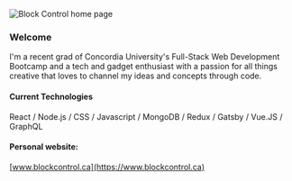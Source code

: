 ![Block Control home page](https://storage.googleapis.com/caraimgs/HEADER.png)


### Welcome

I'm a recent grad of Concordia University's Full-Stack Web Development Bootcamp and a tech and gadget enthusiast with a passion for all things creative that loves to channel my ideas and concepts through code. 

#### Current Technologies
React / Node.js / CSS / Javascript / MongoDB / Redux / Gatsby / Vue.JS / GraphQL

#### Personal website:
[www.blockcontrol.ca](https://www.blockcontrol.ca)
